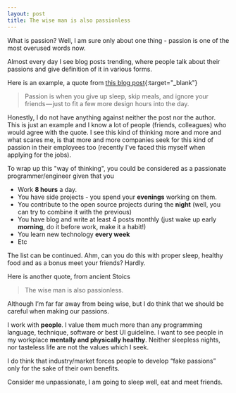 ```yaml
---
layout: post
title: The wise man is also passionless
---
```


What is passion? Well, I am sure only about one thing - passion is one of the most overused words now. 

Almost every day I see blog posts trending, where people talk about their passions and give definition of it in various forms.

Here is an example, a quote from [this blog post](https://medium.freecodecamp.com/0-100-from-no-experience-to-a-6-figure-sf-design-job-in-12-months-cd7546034077#.eezh02tqo){:target="_blank"}

> Passion is when you give up sleep, skip meals, and ignore your friends — just to fit a few more design hours into the day.

Honestly, I do not have anything against neither the post nor the author. This is just an example and I know a lot of people (friends, colleagues) who would agree with the quote. I see this kind of thinking more and more and what scares me, is that more and more companies seek for this kind of passion in their employees too (recently I've faced this myself when applying for the jobs).

To wrap up this "way of thinking", you could be considered as a passionate programmer/engineer given that you

- Work **8 hours** a day.
- You have side projects - you spend your **evenings** working on them.
- You contribute to the open source projects during the **night** (well, you can try to combine it with the previous)
- You have blog and write at least 4 posts monthly (just wake up early **morning**, do it before work, make it a habit!)
- You learn new technology **every week**
- Etc

The list can be continued. Ahm, can you do this with proper sleep, healthy food and as a bonus meet your friends? Hardly. 

Here is another quote, from ancient Stoics

> The wise man is also passionless.

Although I’m far far away from being wise, but I do think that we should be careful when making our passions.

I work with **people**. I value them much more than any programming language, technique, software or best UI guideline. I want to see people in my workplace **mentally and physically healthy**. Neither sleepless nights, nor tasteless life are not the values which I seek. 

I do think that industry/market forces people to develop “fake passions” only for the sake of their own benefits.

Consider me unpassionate, I am going to sleep well, eat and meet friends.

